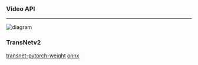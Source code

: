 ### Video API
---



![diagram](https://i.imgur.com/oPhXPOt.png)



### 

### TransNetv2

[transnet-pytorch-weight](https://github.com/minsoo-jeong/TransNetV2/releases/download/onnx/transnetv2.onnx) [onnx](https://github.com/minsoo-jeong/TransNetV2/releases/download/onnx/transnetv2-pytorch-weights.pth)